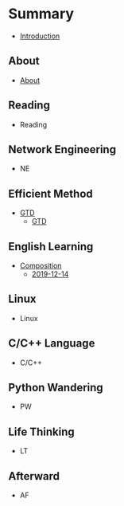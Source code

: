 # Summary

* [Introduction](README.md)

## About
* [About](About/about.md)

## Reading
* Reading

## Network Engineering
* NE

## Efficient Method
* [GTD](Efficient_Method/GTD/README.md)
    * [GTD](Efficient_Method/GTD/GTD.md)

## English Learning
* [Composition](English_Learning/Composition/README.md)
    * [2019-12-14](English_Learning/Composition/2019-12-14.md)

## Linux
* Linux

## C/C++ Language
* C/C++

## Python Wandering
* PW

## Life Thinking
* LT

## Afterward
* AF

